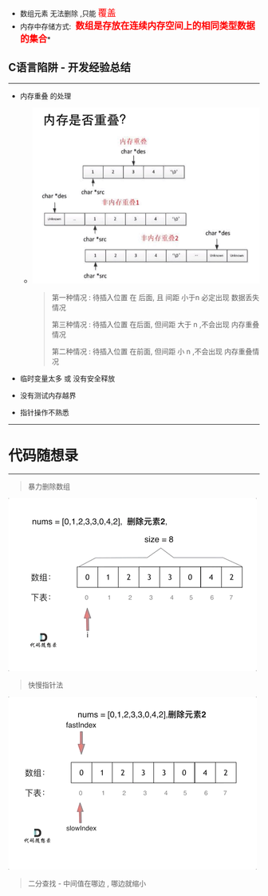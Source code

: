 * 数组元素 无法删除 ,只能   <font size=4,  color=red>覆盖 </font>
* 内存中存储方式:  <font size=4, color = red> **数组是存放在连续内存空间上的相同类型数据的集合**</font>*



## C语言陷阱 - 开发经验总结

---

* 内存重叠 的处理 

  * ![image-20231220201516678](./Array.assets/image-20231220201516678.png)

    >   第一种情况 :  待插入位置 在 后面, 且 间距 小于n  必定出现 数据丢失情况 
    >
    >   第三种情况 :  待插入位置 在后面, 但间距 大于 n ,不会出现 内存重叠情况
    >
    >   第二种情况 :  待插入位置 在前面, 但间距 小 n ,不会出现 内存重叠情况      

* 临时变量太多 或  没有安全释放 

* 没有测试内存越界 

* 指针操作不熟悉  



---

# 代码随想录

---

>  暴力删除数组

![27.移除元素-暴力解法](./Array.assets/27.%E7%A7%BB%E9%99%A4%E5%85%83%E7%B4%A0-%E6%9A%B4%E5%8A%9B%E8%A7%A3%E6%B3%95.gif)

> 快慢指针法 

![27.移除元素-双指针法](./Array.assets/27.%E7%A7%BB%E9%99%A4%E5%85%83%E7%B4%A0-%E5%8F%8C%E6%8C%87%E9%92%88%E6%B3%95.gif)

> 二分查找 -  中间值在哪边 , 哪边就缩小 
